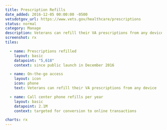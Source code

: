 ```yaml
---
title: Prescription Refills
date_added: 2016-12-05 00:00:00 -0500
vetsdotgov_url: https://www.vets.gov/healthcare/prescriptions
status: normal
category: Manage
description: Veterans can refill their VA prescriptions from any device
screenshot: rx
tiles:

  - name: Prescriptions refilled
    layout: basic
    datapoint: "5,618"
    context: since public launch in December 2016

  - name: On-the-go access
    layout: icon
    icon: phone
    text: Veterans can refill their VA prescriptions from any device

  - name: Call center phone refills per year
    layout: basic
    datapoint: 2.1M
    context: targeted for conversion to online transactions

charts: rx
---
```

